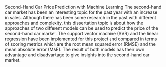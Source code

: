 Second-Hand Car Price Prediction with Machine Learning
The second-hand car market has been an interesting topic for the past year with an increase in sales. Although there has been some research in the past with different approaches and complexity, this dissertation topic is about how the approaches of two different models can be used to predict the price of the second-hand car market. The support vector machine (SVR) and the linear regression have been implemented for this project and compared in terms of scoring metrics which are the root mean squared error (RMSE) and the mean absolute error (MAE). The result of both models has their own advantage and disadvantage to give insights into the second-hand car market.
